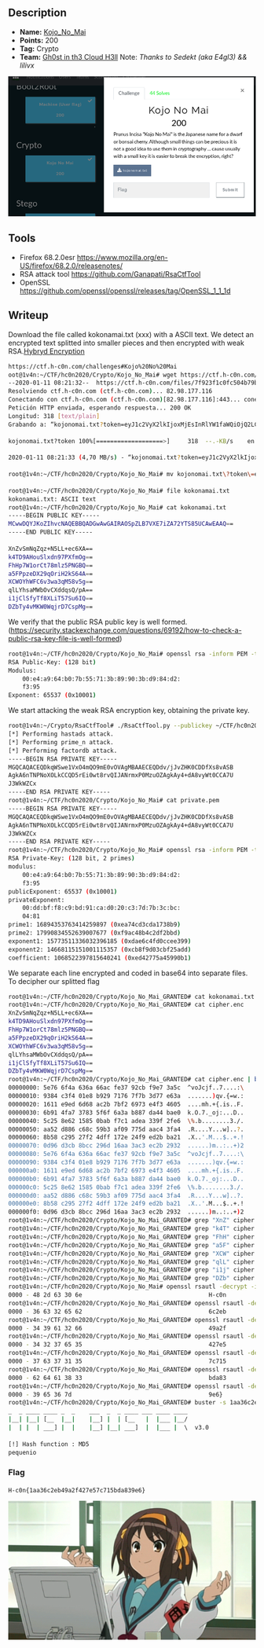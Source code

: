 ## Description
* **Name:** [Kojo_No_Mai](https://ctf.h-c0n.com/challenges#Kojo%20No%20Mai)
* **Points:** 200
* **Tag:** Crypto
* **Team:** [Gh0st in th3 Cloud H3ll](https://ctf.h-c0n.com/teams/46) Note: *Thanks to Sedekt (aka E4gl3) && lilivx*

<p align="center">
<img src="hc0n2020quals-Challenge-Crypto-Kojo_No_Mai.png"/>
</p>

## Tools
* Firefox 68.2.0esr https://www.mozilla.org/en-US/firefox/68.2.0/releasenotes/
* RSA attack tool https://github.com/Ganapati/RsaCtfTool
* OpenSSL https://github.com/openssl/openssl/releases/tag/OpenSSL_1_1_1d

## Writeup
Download the file called kokonamai.txt (xxx) with a ASCII text. We detect an encrypted text splitted into smaller pieces and then encrypted with weak RSA.[Hybryd Encryption](https://stackoverflow.com/questions/13356656/split-data-to-smaller-pieces-then-encrypt-with-rsa)
```bash
https://ctf.h-c0n.com/challenges#Kojo%20No%20Mai
oot@1v4n:~/CTF/hc0n2020/Crypto/Kojo_No_Mai# wget https://ctf.h-c0n.com/files/7f923f1c0fc504b79b0a41f91f590a49/kojonomai.txt?token=eyJ1c2VyX2lkIjoxMjEsInRlYW1faWQiOjQ2LCJmaWxlX2lkIjo1fQ.Xhl3Hg.z74IbdjUOPkNijCuSg81uEeS9as
--2020-01-11 08:21:32--  https://ctf.h-c0n.com/files/7f923f1c0fc504b79b0a41f91f590a49/kojonomai.txt?token=eyJ1c2VyX2lkIjoxMjEsInRlYW1faWQiOjQ2LCJmaWxlX2lkIjo1fQ.Xhl3Hg.z74IbdjUOPkNijCuSg81uEeS9as
Resolviendo ctf.h-c0n.com (ctf.h-c0n.com)... 82.98.177.116
Conectando con ctf.h-c0n.com (ctf.h-c0n.com)[82.98.177.116]:443... conectado.
Petición HTTP enviada, esperando respuesta... 200 OK
Longitud: 318 [text/plain]
Grabando a: “kojonomai.txt?token=eyJ1c2VyX2lkIjoxMjEsInRlYW1faWQiOjQ2LCJmaWxlX2lkIjo1fQ.Xhl3Hg.z74IbdjUOPkNijCuSg81uEeS9as”

kojonomai.txt?token 100%[===================>]     318  --.-KB/s    en 0s      

2020-01-11 08:21:33 (4,70 MB/s) - “kojonomai.txt?token=eyJ1c2VyX2lkIjoxMjEsInRlYW1faWQiOjQ2LCJmaWxlX2lkIjo1fQ.Xhl3Hg.z74IbdjUOPkNijCuSg81uEeS9as” guardado [318/318]

root@1v4n:~/CTF/hc0n2020/Crypto/Kojo_No_Mai# mv kojonomai.txt\?token\=eyJ1c2VyX2lkIjoxMjEsInRlYW1faWQiOjQ2LCJmaWxlX2lkIjo1fQ.Xhl3Hg.z74IbdjUOPkNijCuSg81uEeS9as  kokonamai.txt

root@1v4n:~/CTF/hc0n2020/Crypto/Kojo_No_Mai# file kokonamai.txt
kokonamai.txt: ASCII text
root@1v4n:~/CTF/hc0n2020/Crypto/Kojo_No_Mai# cat kokonamai.txt
-----BEGIN PUBLIC KEY-----
MCwwDQYJKoZIhvcNAQEBBQADGwAwGAIRAOSpZLB7VXE7iZA72YTS85UCAwEAAQ==
-----END PUBLIC KEY-----

XnZvSmNqZqz+N5LL+ec6XA==
k4TD9AHouSlxdn97PXfmOg==
FhHp7W1orCt78mlz5PNGBQ==
a5FPpzeDX29qOriH2kS64A==
XCWOYhWFC6v3wa3qM58v5g==
qlLYhsaMWbOvCXddqsQ/pA==
i1jClSfyTf8XLiT57Su6IQ==
DZbTy4vMKW0WqjrD7CspMg==
```
We verify that the public RSA public key is well formed. (https://security.stackexchange.com/questions/69192/how-to-check-a-public-rsa-key-file-is-well-formed)

```bash
root@1v4n:~/CTF/hc0n2020/Crypto/Kojo_No_Mai# openssl rsa -inform PEM -text -noout -pubin < key.pub
RSA Public-Key: (128 bit)
Modulus:
    00:e4:a9:64:b0:7b:55:71:3b:89:90:3b:d9:84:d2:
    f3:95
Exponent: 65537 (0x10001)
```
We start attacking the weak RSA encryption key, obtaining the private key.

```bash
root@1v4n:~/Crypto/RsaCtfTool# ./RsaCtfTool.py --publickey ~/CTF/hc0n2020/Crypto/Kojo_No_Mai/key.pub --verbose --private
[*] Performing hastads attack.
[*] Performing prime_n attack.
[*] Performing factordb attack.
-----BEGIN RSA PRIVATE KEY-----
MGQCAQACEQDkqWSwe1VxO4mQO9mE0vOVAgMBAAECEQDdv/jJvZHK0CDDfXs8vASB
AgkA6nTNPNoXOLkCCQD5rEi0wt8rvQIJANrmxP0MzuOZAgkAy4+dA8vyWt0CCA7U
J3WkWZCx
-----END RSA PRIVATE KEY-----
root@1v4n:~/CTF/hc0n2020/Crypto/Kojo_No_Mai# cat private.pem
-----BEGIN RSA PRIVATE KEY-----
MGQCAQACEQDkqWSwe1VxO4mQO9mE0vOVAgMBAAECEQDdv/jJvZHK0CDDfXs8vASB
AgkA6nTNPNoXOLkCCQD5rEi0wt8rvQIJANrmxP0MzuOZAgkAy4+dA8vyWt0CCA7U
J3WkWZCx
-----END RSA PRIVATE KEY-----
root@1v4n:~/CTF/hc0n2020/Crypto/Kojo_No_Mai# openssl rsa -inform PEM -text -noout < private.pem
RSA Private-Key: (128 bit, 2 primes)
modulus:
    00:e4:a9:64:b0:7b:55:71:3b:89:90:3b:d9:84:d2:
    f3:95
publicExponent: 65537 (0x10001)
privateExponent:
    00:dd:bf:f8:c9:bd:91:ca:d0:20:c3:7d:7b:3c:bc:
    04:81
prime1: 16894353763414259897 (0xea74cd3cda1738b9)
prime2: 17990834552639007677 (0xf9ac48b4c2df2bbd)
exponent1: 15773511336032396185 (0xdae6c4fd0ccee399)
exponent2: 14668115151001115357 (0xcb8f9d03cbf25add)
coefficient: 1068522397815640241 (0xed42775a45990b1)

```
We separate each line encrypted and coded in base64 into separate files. To decipher our splitted flag

```bash
root@1v4n:~/CTF/hc0n2020/Crypto/Kojo_No_Mai_GRANTED# cat kokonamai.txt | sed 1,4d >> cipher.enc
root@1v4n:~/CTF/hc0n2020/Crypto/Kojo_No_Mai_GRANTED# cat cipher.enc
XnZvSmNqZqz+N5LL+ec6XA==
k4TD9AHouSlxdn97PXfmOg==
FhHp7W1orCt78mlz5PNGBQ==
a5FPpzeDX29qOriH2kS64A==
XCWOYhWFC6v3wa3qM58v5g==
qlLYhsaMWbOvCXddqsQ/pA==
i1jClSfyTf8XLiT57Su6IQ==
DZbTy4vMKW0WqjrD7CspMg==
root@1v4n:~/CTF/hc0n2020/Crypto/Kojo_No_Mai_GRANTED# cat cipher.enc | base64 -d | xxd
00000000: 5e76 6f4a 636a 66ac fe37 92cb f9e7 3a5c  ^voJcjf..7....:\
00000010: 9384 c3f4 01e8 b929 7176 7f7b 3d77 e63a  .......)qv.{=w.:
00000020: 1611 e9ed 6d68 ac2b 7bf2 6973 e4f3 4605  ....mh.+{.is..F.
00000030: 6b91 4fa7 3783 5f6f 6a3a b887 da44 bae0  k.O.7._oj:...D..
00000040: 5c25 8e62 1585 0bab f7c1 adea 339f 2fe6  \%.b........3./.
00000050: aa52 d886 c68c 59b3 af09 775d aac4 3fa4  .R....Y...w]..?.
00000060: 8b58 c295 27f2 4dff 172e 24f9 ed2b ba21  .X..'.M...$..+.!
00000070: 0d96 d3cb 8bcc 296d 16aa 3ac3 ec2b 2932  ......)m..:..+)2
00000080: 5e76 6f4a 636a 66ac fe37 92cb f9e7 3a5c  ^voJcjf..7....:\
00000090: 9384 c3f4 01e8 b929 7176 7f7b 3d77 e63a  .......)qv.{=w.:
000000a0: 1611 e9ed 6d68 ac2b 7bf2 6973 e4f3 4605  ....mh.+{.is..F.
000000b0: 6b91 4fa7 3783 5f6f 6a3a b887 da44 bae0  k.O.7._oj:...D..
000000c0: 5c25 8e62 1585 0bab f7c1 adea 339f 2fe6  \%.b........3./.
000000d0: aa52 d886 c68c 59b3 af09 775d aac4 3fa4  .R....Y...w]..?.
000000e0: 8b58 c295 27f2 4dff 172e 24f9 ed2b ba21  .X..'.M...$..+.!
000000f0: 0d96 d3cb 8bcc 296d 16aa 3ac3 ec2b 2932  ......)m..:..+)2
root@1v4n:~/CTF/hc0n2020/Crypto/Kojo_No_Mai_GRANTED# grep "XnZ" cipher.enc | base64 -d > enc1.raw
root@1v4n:~/CTF/hc0n2020/Crypto/Kojo_No_Mai_GRANTED# grep "k4T" cipher.enc | base64 -d > enc2.raw
root@1v4n:~/CTF/hc0n2020/Crypto/Kojo_No_Mai_GRANTED# grep "FhH" cipher.enc | base64 -d > enc3.raw
root@1v4n:~/CTF/hc0n2020/Crypto/Kojo_No_Mai_GRANTED# grep "a5F" cipher.enc | base64 -d > enc4.raw
root@1v4n:~/CTF/hc0n2020/Crypto/Kojo_No_Mai_GRANTED# grep "XCW" cipher.enc | base64 -d > enc5.raw
root@1v4n:~/CTF/hc0n2020/Crypto/Kojo_No_Mai_GRANTED# grep "qlL" cipher.enc | base64 -d > enc6.raw
root@1v4n:~/CTF/hc0n2020/Crypto/Kojo_No_Mai_GRANTED# grep "i1j" cipher.enc | base64 -d > enc7.raw
root@1v4n:~/CTF/hc0n2020/Crypto/Kojo_No_Mai_GRANTED# grep "DZb" cipher.enc | base64 -d > enc8.raw
root@1v4n:~/CTF/hc0n2020/Crypto/Kojo_No_Mai# openssl rsautl -decrypt -inkey private.pem -in enc1.raw -hexdump
0000 - 48 2d 63 30 6e                                    H-c0n
root@1v4n:~/CTF/hc0n2020/Crypto/Kojo_No_Mai_GRANTED# openssl rsautl -decrypt -inkey private.pem -in enc3.raw -hexdump
0000 - 36 63 32 65 62                                    6c2eb
root@1v4n:~/CTF/hc0n2020/Crypto/Kojo_No_Mai_GRANTED# openssl rsautl -decrypt -inkey private.pem -in enc4.raw -hexdump
0000 - 34 39 61 32 66                                    49a2f
root@1v4n:~/CTF/hc0n2020/Crypto/Kojo_No_Mai_GRANTED# openssl rsautl -decrypt -inkey private.pem -in enc5.raw -hexdump
0000 - 34 32 37 65 35                                    427e5
root@1v4n:~/CTF/hc0n2020/Crypto/Kojo_No_Mai_GRANTED# openssl rsautl -decrypt -inkey private.pem -in enc6.raw -hexdump
0000 - 37 63 37 31 35                                    7c715
root@1v4n:~/CTF/hc0n2020/Crypto/Kojo_No_Mai_GRANTED# openssl rsautl -decrypt -inkey private.pem -in enc7.raw -hexdump
0000 - 62 64 61 38 33                                    bda83
root@1v4n:~/CTF/hc0n2020/Crypto/Kojo_No_Mai_GRANTED# openssl rsautl -decrypt -inkey private.pem -in enc8.raw -hexdump
0000 - 39 65 36 7d                                       9e6}
root@1v4n:~/CTF/hc0n2020/Crypto/Kojo_No_Mai_GRANTED# buster -s 1aa36c2eb49a2f427e57c715bda839e6
_  _ ____ ____ _  _    ___  _  _ ____ ___ ____ ____
|__| |__| [__  |__|    |__] |  | [__   |  |___ |__/
|  | |  | ___] |  |    |__] |__| ___]  |  |___ |  \  v3.0

[!] Hash function : MD5
pequenio

```

### Flag

`H-c0n{1aa36c2eb49a2f427e57c715bda839e6}`

<p align="center">
<img src="hc0n2020quals-Challenge-Crypto-Kojo_No_Mai.gif"/>
</p>

